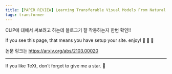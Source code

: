 ```yaml
---
title: [PAPER REVIEW] Learning Transferable Visual Models From Natural Language Supervision (CLIP, 2021)
tags: transformer
---
```


CLIP에 대해서 써보려고 하는데 블로그기 잘 작동하는지 한번 확인!! 


If you see this page, that means you have setup your site. enjoy! :ghost: :ghost: :ghost:

논문 링크는 https://arxiv.org/abs/2103.00020


<!--more-->

---

If you like TeXt, don't forget to give me a star. :star2:

